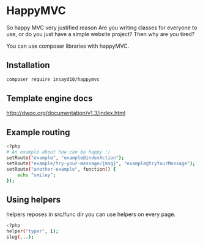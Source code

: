 # HappyMVC
So happy MVC very justified reason
Are you writing classes for everyone to use, or do you just have a simple website project? Then why are you tired?

You can use composer libraries with happyMVC.

Installation
------------

```bash
composer require insayd10/happymvc
```

Template engine docs
------------
http://dwoo.org/documentation/v1.3/index.html

Example routing
------------

```bash
<?php
# An example about how can be happy :)
setRoute("example", "example@indexAction");
setRoute("example/try-your-message/{msg}", "example@tryYourMessage");
setRoute("another-example", function() { 
    echo "smiley";
});

```
Using helpers
------------
helpers reposes in src/func dir
you can use helpers on every page.

```bash
<?php
helper("typer", 1);
slug(...);

```
